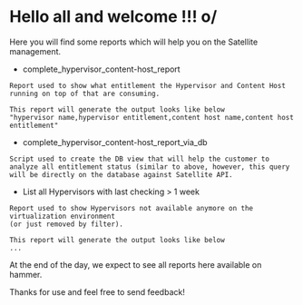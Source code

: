 # Hello all and welcome !!! o/

Here you will find some reports which will help you on the Satellite management.

 - complete_hypervisor_content-host_report
```
Report used to show what entitlement the Hypervisor and Content Host running on top of that are consuming.

This report will generate the output looks like below
"hypervisor name,hypervisor entitlement,content host name,content host entitlement"
```
 - complete_hypervisor_content-host_report_via_db
```
Script used to create the DB view that will help the customer to analyze all entitlement status (similar to above, however, this query will be directly on the database against Satellite API.
```

 - List all Hypervisors with last checking > 1 week
```
Report used to show Hypervisors not available anymore on the virtualization environment 
(or just removed by filter).

This report will generate the output looks like below
...
```

At the end of the day, we expect to see all reports here available on hammer.

Thanks for use and feel free to send feedback!
